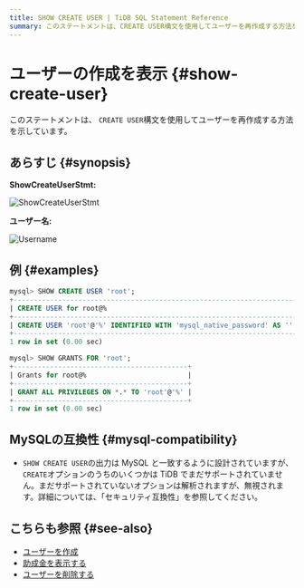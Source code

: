 ```yaml
---
title: SHOW CREATE USER | TiDB SQL Statement Reference
summary: このステートメントは、CREATE USER構文を使用してユーザーを再作成する方法を示しています。SHOW CREATE USERの出力は MySQL と一致するように設計されていますが、TiDBでまだサポートされていないオプションは解析されますが、無視されます。MySQLの互換性について詳細については、「セキュリティ互換性」を参照してください。関連記事には、ユーザーを作成、助成金を表示する、ユーザーを削除するが含まれます。
---
```


# ユーザーの作成を表示 {#show-create-user}

このステートメントは、 `CREATE USER`構文を使用してユーザーを再作成する方法を示しています。

## あらすじ {#synopsis}

**ShowCreateUserStmt:**

![ShowCreateUserStmt](/media/sqlgram/ShowCreateUserStmt.png)

**ユーザー名:**

![Username](/media/sqlgram/Username.png)

## 例 {#examples}

```sql
mysql> SHOW CREATE USER 'root';
+--------------------------------------------------------------------------------------------------------------------------+
| CREATE USER for root@%                                                                                                   |
+--------------------------------------------------------------------------------------------------------------------------+
| CREATE USER 'root'@'%' IDENTIFIED WITH 'mysql_native_password' AS '' REQUIRE NONE PASSWORD EXPIRE DEFAULT ACCOUNT UNLOCK |
+--------------------------------------------------------------------------------------------------------------------------+
1 row in set (0.00 sec)

mysql> SHOW GRANTS FOR 'root';
+-------------------------------------------+
| Grants for root@%                         |
+-------------------------------------------+
| GRANT ALL PRIVILEGES ON *.* TO 'root'@'%' |
+-------------------------------------------+
1 row in set (0.00 sec)
```

## MySQLの互換性 {#mysql-compatibility}

-   `SHOW CREATE USER`の出力は MySQL と一致するように設計されていますが、 `CREATE`オプションのうちのいくつかは TiDB でまだサポートされていません。まだサポートされていないオプションは解析されますが、無視されます。詳細については、「セキュリティ互換性」を参照してください。

## こちらも参照 {#see-also}

-   [ユーザーを作成](/sql-statements/sql-statement-create-user.md)
-   [助成金を表示する](/sql-statements/sql-statement-show-grants.md)
-   [ユーザーを削除する](/sql-statements/sql-statement-drop-user.md)
